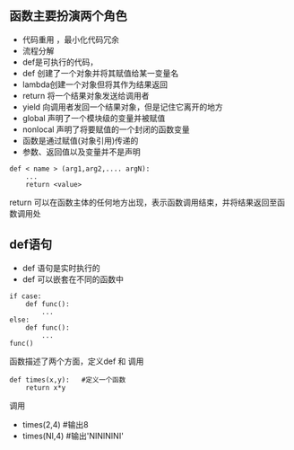 函数主要扮演两个角色
---
- 代码重用 ，最小化代码冗余
- 流程分解
- def是可执行的代码，
- def 创建了一个对象并将其赋值给某一变量名
- lambda创建一个对象但将其作为结果返回
- return 将一个结果对象发送给调用者
- yield 向调用者发回一个结果对象，但是记住它离开的地方
- global 声明了一个模块级的变量并被赋值
- nonlocal 声明了将要赋值的一个封闭的函数变量
- 函数是通过赋值(对象引用)传递的
- 参数、返回值以及变量并不是声明

``` shell
def < name > (arg1,arg2,.... argN):
    ...
    return <value>
```
return 可以在函数主体的任何地方出现，表示函数调用结束，并将结果返回至函数调用处

def语句
---
- def 语句是实时执行的
- def 可以嵌套在不同的函数中

``` shell
if case:
    def func():
        ...
else:
    def func():
        ...
func()
```
函数描述了两个方面，定义def 和 调用
``` shell
def times(x,y):   #定义一个函数
    return x*y
```
调用
- times(2,4)     #输出8
- times(NI,4)    #输出'NINININI'
